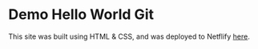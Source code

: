 # Demo Hello World Git

This site was built using HTML & CSS, and was deployed to Netflify [here](https://gallant-pike-a5302c.netlify.app/).
